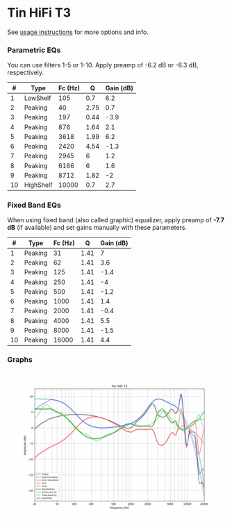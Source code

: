 # Tin HiFi T3
See [usage instructions](https://github.com/jaakkopasanen/AutoEq#usage) for more options and info.

### Parametric EQs
You can use filters 1-5 or 1-10. Apply preamp of -6.2 dB or -6.3 dB, respectively.

|   # | Type      |   Fc (Hz) |    Q |   Gain (dB) |
|-----|-----------|-----------|------|-------------|
|   1 | LowShelf  |       105 | 0.7  |         6.2 |
|   2 | Peaking   |        40 | 2.75 |         0.7 |
|   3 | Peaking   |       197 | 0.44 |        -3.9 |
|   4 | Peaking   |       876 | 1.64 |         2.1 |
|   5 | Peaking   |      3618 | 1.99 |         6.2 |
|   6 | Peaking   |      2420 | 4.54 |        -1.3 |
|   7 | Peaking   |      2945 | 6    |         1.2 |
|   8 | Peaking   |      6166 | 6    |         1.6 |
|   9 | Peaking   |      8712 | 1.82 |        -2   |
|  10 | HighShelf |     10000 | 0.7  |         2.7 |

### Fixed Band EQs
When using fixed band (also called graphic) equalizer, apply preamp of **-7.7 dB** (if available) and set gains manually with these parameters.

|   # | Type    |   Fc (Hz) |    Q |   Gain (dB) |
|-----|---------|-----------|------|-------------|
|   1 | Peaking |        31 | 1.41 |         7   |
|   2 | Peaking |        62 | 1.41 |         3.6 |
|   3 | Peaking |       125 | 1.41 |        -1.4 |
|   4 | Peaking |       250 | 1.41 |        -4   |
|   5 | Peaking |       500 | 1.41 |        -1.2 |
|   6 | Peaking |      1000 | 1.41 |         1.4 |
|   7 | Peaking |      2000 | 1.41 |        -0.4 |
|   8 | Peaking |      4000 | 1.41 |         5.5 |
|   9 | Peaking |      8000 | 1.41 |        -1.5 |
|  10 | Peaking |     16000 | 1.41 |         4.4 |

### Graphs
![](./Tin%20HiFi%20T3.png)
